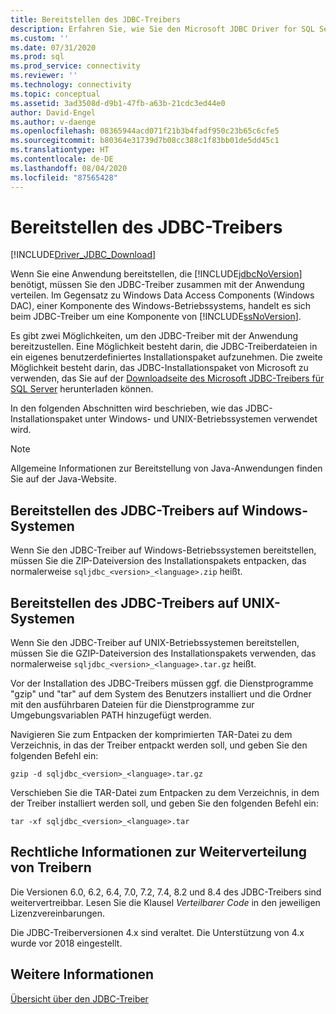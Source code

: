 ```yaml
---
title: Bereitstellen des JDBC-Treibers
description: Erfahren Sie, wie Sie den Microsoft JDBC Driver for SQL Server mit Ihrer Anwendung erneut verteilen und bereitstellen können und welche Dateien dazu benötigt werden.
ms.custom: ''
ms.date: 07/31/2020
ms.prod: sql
ms.prod_service: connectivity
ms.reviewer: ''
ms.technology: connectivity
ms.topic: conceptual
ms.assetid: 3ad3508d-d9b1-47fb-a63b-21cdc3ed44e0
author: David-Engel
ms.author: v-daenge
ms.openlocfilehash: 08365944acd071f21b3b4fadf950c23b65c6cfe5
ms.sourcegitcommit: b80364e31739d7b08cc388c1f83bb01de5dd45c1
ms.translationtype: HT
ms.contentlocale: de-DE
ms.lasthandoff: 08/04/2020
ms.locfileid: "87565428"
---
```

# <a name="deploying-the-jdbc-driver"></a>Bereitstellen des JDBC-Treibers

[!INCLUDE[Driver_JDBC_Download](../../includes/driver_jdbc_download.md)]

Wenn Sie eine Anwendung bereitstellen, die [!INCLUDE[jdbcNoVersion](../../includes/jdbcnoversion_md.md)] benötigt, müssen Sie den JDBC-Treiber zusammen mit der Anwendung verteilen. Im Gegensatz zu Windows Data Access Components (Windows DAC), einer Komponente des Windows-Betriebssystems, handelt es sich beim JDBC-Treiber um eine Komponente von [!INCLUDE[ssNoVersion](../../includes/ssnoversion-md.md)].  
  
Es gibt zwei Möglichkeiten, um den JDBC-Treiber mit der Anwendung bereitzustellen. Eine Möglichkeit besteht darin, die JDBC-Treiberdateien in ein eigenes benutzerdefiniertes Installationspaket aufzunehmen. Die zweite Möglichkeit besteht darin, das JDBC-Installationspaket von Microsoft zu verwenden, das Sie auf der [Downloadseite des Microsoft JDBC-Treibers für SQL Server](download-microsoft-jdbc-driver-for-sql-server.md) herunterladen können.  
  
In den folgenden Abschnitten wird beschrieben, wie das JDBC-Installationspaket unter Windows- und UNIX-Betriebssystemen verwendet wird.  
  
> [!NOTE]  
> Allgemeine Informationen zur Bereitstellung von Java-Anwendungen finden Sie auf der Java-Website.  
  
## <a name="deploying-the-jdbc-driver-on-windows-systems"></a>Bereitstellen des JDBC-Treibers auf Windows-Systemen

Wenn Sie den JDBC-Treiber auf Windows-Betriebssystemen bereitstellen, müssen Sie die ZIP-Dateiversion des Installationspakets entpacken, das normalerweise `sqljdbc_<version>_<language>.zip` heißt.

## <a name="deploying-the-driver-on-unix-systems"></a>Bereitstellen des JDBC-Treibers auf UNIX-Systemen

Wenn Sie den JDBC-Treiber auf UNIX-Betriebssystemen bereitstellen, müssen Sie die GZIP-Dateiversion des Installationspakets verwenden, das normalerweise `sqljdbc_<version>_<language>.tar.gz` heißt.  
  
Vor der Installation des JDBC-Treibers müssen ggf. die Dienstprogramme "gzip" und "tar" auf dem System des Benutzers installiert und die Ordner mit den ausführbaren Dateien für die Dienstprogramme zur Umgebungsvariablen PATH hinzugefügt werden.  
  
Navigieren Sie zum Entpacken der komprimierten TAR-Datei zu dem Verzeichnis, in das der Treiber entpackt werden soll, und geben Sie den folgenden Befehl ein:  
  
`gzip -d sqljdbc_<version>_<language>.tar.gz`  
  
Verschieben Sie die TAR-Datei zum Entpacken zu dem Verzeichnis, in dem der Treiber installiert werden soll, und geben Sie den folgenden Befehl ein:  
  
`tar -xf sqljdbc_<version>_<language>.tar`  

## <a name="legalities-of-driver-redistribution"></a>Rechtliche Informationen zur Weiterverteilung von Treibern

Die Versionen 6.0, 6.2, 6.4, 7.0, 7.2, 7.4, 8.2 und 8.4 des JDBC-Treibers sind weitervertreibbar. Lesen Sie die Klausel _Verteilbarer Code_ in den jeweiligen Lizenzvereinbarungen.

Die JDBC-Treiberversionen 4.x sind veraltet. Die Unterstützung von 4.x wurde vor 2018 eingestellt.

## <a name="see-also"></a>Weitere Informationen

[Übersicht über den JDBC-Treiber](overview-of-the-jdbc-driver.md)  
